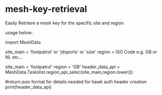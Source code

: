 # mesh-key-retrieval
Easily Retrieve a mesh key for the specific site and region

usage below:

import MeshData


site_main = 'footpatrol' or 'jdsports' or 'size'
region = ISO Code e.g. GB or NL etc...

site_main = 'footpatrol'
region = 'GB'
header_data_api = MeshData.Taskslist.region_api_selec(site_main,region.lower())

#return json format for details needed for hawk auth header creation
print(header_data_api)

